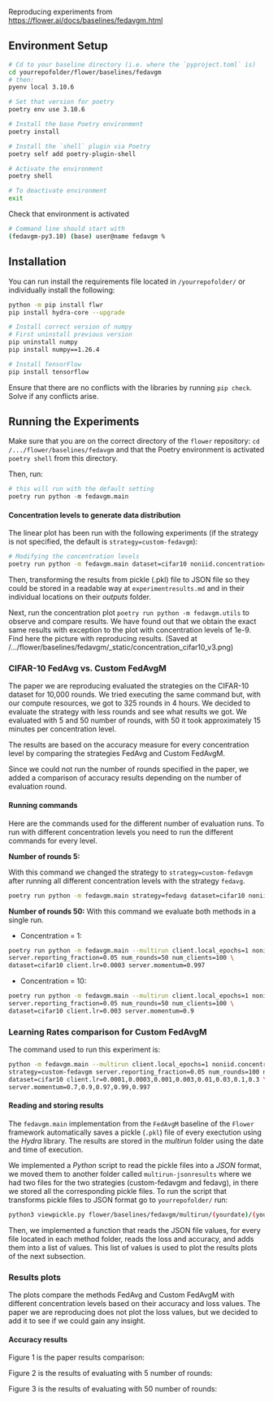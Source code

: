 Reproducing experiments from https://flower.ai/docs/baselines/fedavgm.html


## Environment Setup

```bash
# Cd to your baseline directory (i.e. where the `pyproject.toml` is)
cd yourrepofolder/flower/baselines/fedavgm
# then:
pyenv local 3.10.6

# Set that version for poetry
poetry env use 3.10.6

# Install the base Poetry environment
poetry install

# Install the `shell` plugin via Poetry
poetry self add poetry-plugin-shell

# Activate the environment
poetry shell

# To deactivate environment
exit
```

Check that environment is activated
```bash
# Command line should start with
(fedavgm-py3.10) (base) user@name fedavgm % 
``` 

## Installation
You can run install the requirements file located in `/yourrepofolder/` or individually install the following:

```bash
python -m pip install flwr
pip install hydra-core --upgrade

# Install correct version of numpy
# First uninstall previous version
pip uninstall numpy
pip install numpy==1.26.4

# Install TensorFlow
pip install tensorflow
```

Ensure that there are no conflicts with the libraries by running `pip check`. Solve if any conflicts arise.

## Running the Experiments
Make sure that you are on the correct directory of the `flower` repository: `cd /.../flower/baselines/fedavgm` and that the Poetry environment is activated `poetry shell` from this directory.

Then, run:
```python
# this will run with the default setting
poetry run python -m fedavgm.main 
```

#### Concentration levels to generate data distribution
The linear plot has been run with the following experiments (if the strategy is not specified, the default is `strategy=custom-fedavgm`):
```bash
# Modifying the concentration levels
poetry run python -m fedavgm.main dataset=cifar10 noniid.concentration=10
```
Then, transforming the results from pickle (.pkl) file to JSON file so they could be stored in a readable way at `experimentresults.md` and in their individual locations on their *outputs* folder.

Next, run the concentration plot `poetry run python -m fedavgm.utils` to observe and compare results. We have found out that we obtain the exact same results with exception to the plot with concentration levels of 1e-9. Find here the picture with reproducing results.
(Saved at /.../flower/baselines/fedavgm/_static/concentration_cifar10_v3.png)

### CIFAR-10 FedAvg vs. Custom FedAvgM
The paper we are reproducing evaluated the strategies on the CIFAR-10 dataset for 10,000 rounds. We tried executing the same command but, with our compute resources, we got to 325 rounds in 4 hours. We decided to evaluate the strategy with less rounds and see what results we got. We evaluated with 5 and 50 number of rounds, with 50 it took approximately 15 minutes per concentration level.

The results are based on the accuracy measure for every concentration level by comparing the strategies FedAvg and Custom FedAvgM. 

Since we could not run the number of rounds specified in the paper, we added a comparison of accuracy results depending on the number of evaluation round.

#### Running commands
Here are the commands used for the different number of evaluation runs. To run with different concentration levels you need to run the different commands for every level.

**Number of rounds 5:**

With this command we changed the strategy to `strategy=custom-fedavgm` after running all different concentration levels with the strategy `fedavg`.
```bash
poetry run python -m fedavgm.main strategy=fedavg dataset=cifar10 noniid.concentration=10 num_rounds=5
```

**Number of rounds 50:**
With this command we evaluate both methods in a single run.

- Concentration = 1:
```bash
poetry run python -m fedavgm.main --multirun client.local_epochs=1 noniid.concentration=1 strategy=custom-fedavgm,fedavg \ 
server.reporting_fraction=0.05 num_rounds=50 num_clients=100 \
dataset=cifar10 client.lr=0.0003 server.momentum=0.997
```
- Concentration = 10:
```bash
poetry run python -m fedavgm.main --multirun client.local_epochs=1 noniid.concentration=10 strategy=custom-fedavgm,fedavg \
server.reporting_fraction=0.05 num_rounds=50 num_clients=100 \
dataset=cifar10 client.lr=0.003 server.momentum=0.9
```

### Learning Rates comparison for Custom FedAvgM

The command used to run this experiment is:
```bash
python -m fedavgm.main --multirun client.local_epochs=1 noniid.concentration=1 \
strategy=custom-fedavgm server.reporting_fraction=0.05 num_rounds=100 num_clients=100 \
dataset=cifar10 client.lr=0.0001,0.0003,0.001,0.003,0.01,0.03,0.1,0.3 \
server.momentum=0.7,0.9,0.97,0.99,0.997
```

#### Reading and storing results
The `fedavgm.main` implementation from the `FedAvgM` baseline of the `Flower` framework automatically saves a pickle (`.pkl`) file of every exectution using the *Hydra* library. The results are stored in the *multirun* folder using the date and time of execution. 

We implemented a *Python* script to read the pickle files into a *JSON* format, we moved them to another folder called `multirun-jsonresults` where we had two files for the two strategies (custom-fedavgm and fedavg), in there we stored all the corresponding pickle files. To run the script that transforms pickle files to JSON format go to `yourrepofolder/` run:
```bash
python3 viewpickle.py flower/baselines/fedavgm/multirun/(yourdate)/(yourtime)/(yourpicklefile)
```

Then, we implemented a function that reads the JSON file values, for every file located in each method folder, reads the loss and accuracy, and adds them into a list of values. This list of values is used to plot the results plots of the next subsection.
 
### Results plots
The plots compare the methods FedAvg and Custom FedAvgM with different concentration levels based on their accuracy and loss values. The paper we are reproducing does not plot the loss values, but we decided to add it to see if we could gain any insight.

#### Accuracy results
Figure 1 is the paper results comparison:

Figure 2 is the results of evaluating with 5 number of rounds:

Figure 3 is the results of evaluating with 50 number of rounds: